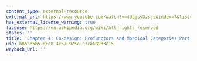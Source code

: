 ```yaml
---
content_type: external-resource
external_url: https://www.youtube.com/watch?v=4Uqgsy3zrjs&index=7&list=PLhgq-BqyZ7i5lOqOqqRiS0U5SwTmPpHQ5
has_external_license_warning: true
license: https://en.wikipedia.org/wiki/All_rights_reserved
status: ''
title: 'Chapter 4: Co-design: Profunctors and Monoidal Categories Part 1'
uid: b85b65b5-dce0-4e57-925c-e7ca68933c15
wayback_url: ''
---
```

